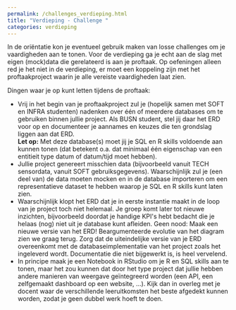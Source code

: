 ```yaml
---
permalink: /challenges_verdieping.html
title: "Verdieping - Challenge "
categories: verdieping
---
```


In de oriëntatie kon je eventueel gebruik maken van losse challenges om je vaardigheden aan te tonen. Voor de verdieping ga je echt aan de slag met eigen (mock)data die gerelateerd is aan je proftaak. Op oefeningen alleen red je het niet in de verdieping, er moet een koppeling zijn met het proftaakproject waarin je alle vereiste vaardigheden laat zien.    

Dingen waar je op kunt letten tijdens de proftaak:
* Vrij in het begin van je proftaakproject zul je (hopelijk samen met SOFT en INFRA studenten) nadenken over één of meerdere databases om te gebruiken binnen jullie project. Als BUSN student, stel jij daar het ERD voor op en documenteer je aannames en keuzes die ten grondslag liggen aan dat ERD.   
**Let op:** Met deze database(s) moet jij je SQL en R skills voldoende aan kunnen tonen (dat betekent o.a. dat minimaal één eigenschap van een entitieit type datum of datum/tijd moet hebben).
* Jullie project genereert misschien data (bijvoorbeeld vanuit TECH sensordata, vanuit SOFT gebruiksgegevens). Waarschijnlijk zul je (een deel van) de data moeten mocken en in de database importeren om een representatieve dataset te hebben waarop je SQL en R skills kunt laten zien. 
* Waarschijnlijk klopt het ERD dat je in eerste instantie maakt in de loop van je project toch niet helemaal. Je groep komt later tot nieuwe inzichten, bijvoorbeeld doordat je handige KPI's hebt bedacht die je helaas (nog) niet uit je database kunt afleiden. Geen nood: Maak een nieuwe versie van het ERD! Beargumenteerde evolutie van het diagram zien we graag terug. Zorg dat de uiteindelijke versie van je ERD overeenkomt met de databaseimplementatie van het project zoals het ingeleverd wordt. Documentatie die niet bijgewerkt is, is heel vervelend.
* In principe maak je een Notebook in RStudio om je R en SQL skills aan te tonen, maar het zou kunnen dat door het type project dat jullie hebben andere manieren van weergave geïntegreerd worden (een API, een zelfgemaakt dashboard op een website, ...). Kijk dan in overleg met je docent waar de verschillende leeruitkomsten het beste afgedekt kunnen worden, zodat je geen dubbel werk hoeft te doen.
